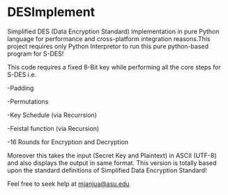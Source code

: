 # DESImplement
Simplified DES (Data Encryption Standard) Implementation in pure Python language for performance and 
cross-platform integration reasons.This project requires only Python Interpretor to run this pure 
python-based program for S-DES!

This code requires a fixed 8-Bit key while performing all the core steps for S-DES i.e.

-Padding

-Permutations

-Key Schedule (via Recurrsion)

-Feistal function (via Recursion)

-16 Rounds for Encryption and Decryption

Moreover this takes the input (Secret Key and Plaintext) in ASCII (UTF-8) and also displays the output 
in same format. This version is totally based upon the standard definitions of Simplified Data Encryption
Standard!

Feel free to seek help at mjanjua@asu.edu
